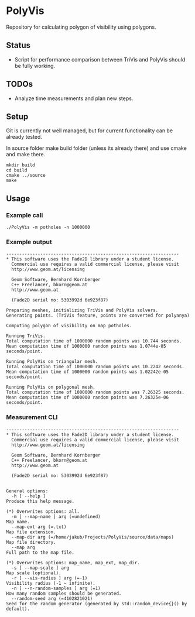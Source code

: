 # PolyVis
Repository for calculating polygon of visibility using polygons.

## Status
 
 - Script for performance comparison between TriVis and PolyVis should be fully working.

## TODOs

 - Analyze time measurements and plan new steps.

## Setup
Git is currently not well managed, but for current functionality can be already tested.

In source folder make build folder (unless its already there) and use cmake and make there.
```commandline
mkdir build
cd build
cmake ../source
make
```

## Usage
### Example call
```
./PolyVis -m potholes -n 1000000
```

### Example output
```
------------------------------------------------------------------
* This software uses the Fade2D library under a student license. 
  Commercial use requires a valid commercial license, please visit 
  http://www.geom.at/licensing 

  Geom Software, Bernhard Kornberger
  C++ Freelancer, bkorn@geom.at
  http://www.geom.at

  (Fade2D serial no: 5303992d 6e923f87)

Preparing meshes, initializing TriVis and PolyVis solvers.
Generating points. (TriVis feature, points are converted for polyanya)

Computing polygon of visibility on map potholes.

Running TriVis.
Total computation time of 1000000 random points was 10.744 seconds.
Mean computation time of 1000000 random points was 1.0744e-05 seconds/point.

Running PolyVis on triangular mesh.
Total computation time of 1000000 random points was 10.2242 seconds.
Mean computation time of 1000000 random points was 1.02242e-05 seconds/point.

Running PolyVis on polygonal mesh.
Total computation time of 1000000 random points was 7.26325 seconds.
Mean computation time of 1000000 random points was 7.26325e-06 seconds/point.
```

### Measurement CLI
```
------------------------------------------------------------------
* This software uses the Fade2D library under a student license. 
  Commercial use requires a valid commercial license, please visit 
  http://www.geom.at/licensing 

  Geom Software, Bernhard Kornberger
  C++ Freelancer, bkorn@geom.at
  http://www.geom.at

  (Fade2D serial no: 5303992d 6e923f87)


General options:
  -h [ --help ]                                                                 Produce this help message. 
                                                                                 (*) Overwrites options: all.
  -m [ --map-name ] arg (=undefined)                                            Map name.
  --map-ext arg (=.txt)                                                         Map file extension.
  --map-dir arg (=/home/jakub/Projects/PolyVis/source/data/maps)                Map file directory.
  --map arg                                                                     Full path to the map file. 
                                                                                 (*) Overwrites options: map_name, map_ext, map_dir.
  -s [ --map-scale ] arg                                                        Map scale (optional).
  -r [ --vis-radius ] arg (=-1)                                                 Visibility radius (-1 ~ infinite).
  -n [ --n-random-samples ] arg (=1)                                            How many random samples should be generated.
  --random-seed arg (=4102821021)                                               Seed for the random generator (generated by std::random_device{}() by default).

```
